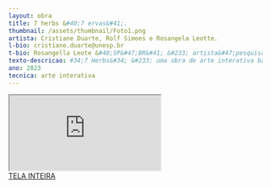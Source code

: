 ```yaml
---
layout: obra
title: 7 herbs &#40;7 ervas&#41;.
thumbnail: /assets/thumbnail/Foto1.png
artista: Cristiane Duarte, Rolf Simoes e Rosangela Leotte.
l-bio: cristiane.duarte@unesp.br
t-bio: Rosangella Leote &#40;SP&#47;BR&#41; &#233; artista&#47;pesquisadora em Arte&#47;Ci&#234;ncia&#47;Tecnologia; Bolsa de Produtividade em Pesquisa &#40;CNPq_B2&#41; pesquisando arte e sustentabilidade com impress&#227;o 3D; Pós&#45;doutora &#40;UAb&#45;PT – FAPESP&#41;; Doutora em Ci&#234;ncias da Comunica&#231;&#227;o &#40;USP&#47;BR – CNPq&#41;.Trabalha em Artemedia envolvendo realidade virtual, instala&#231;&#245;es, esculturas e objetos interativos, “tecnoperformances” e outros. É l&#237;der do grupo de pesquisa GIIP &#40;IA&#47;Unesp&#41;.
texto-descricao: #34;7 Herbs&#34; &#233; uma obra de arte interativa baseada na web que está em processo, 7 Herbs evoca elementos da cultura popular brasileira. Ela se refere a uma cren&#231;a m&#237;stica de que algumas plantas podem trazer prote&#231;&#227;o para o lar, a alma e o corpo. Usando intelig&#234;ncia artificial, a obra de arte &#233; capaz de detectar os nomes das plantas a partir da fala do interagente e gerar uma imagem exclusiva da planta reconhecida. O trabalho usa o son para criar representa&#231;&#245;es das imagens das plantas. A obra utiliza um banco de dados de linguagem natura para evocar as imagens das sete ervas protetoras&#58; alecrim, manjeric&#227;o, espada&#45;de&#45;s&#227;o&#45;jorge, arruda, guin&#233;, pimenta e comigo&#45;ningu&#233;m&#45;pode, al&#233;m de urtiga. As sete ervas s&#227;o consideradas pela tradi&#231;&#227;o da umbanda, misturadas com o conhecimento ind&#237;gena e o sincretismo brasileiro, como um escudo protetor para a alma e a casa do indiv&#237;duo. A urtiga &#233; uma erva comum na maior parte do Brasil, e algumas esp&#233;cies s&#227;o conhecidas por sua propriedade urticante&#58; enquanto viva, ela produz substâncias tóxicas que causam irrita&#231;&#227;o, queima&#231;&#227;o e coceira na pele. No entanto, quando cozida e transformada em chá, &#233; ben&#233;fica para o organismo, possuindo inclusive propriedades antioxidantes que est&#227;o relacionadas à preserva&#231;&#227;o da saúde. As sete ervas para a alma e a erva para o corpo s&#227;o reinterpretadas aqui pela gera&#231;&#227;o mágica de suas respectivas plantas a partir de uma IA que oferece representa&#231;&#245;es a partir do nome de cada erva. Os resultados visuais s&#227;o produzidos a partir de um sistema de part&#237;culas guiado por uma IA e um campo de fluxos gerado sob o ru&#237;do de Perlin. O trabalho foi desenvolvido no framework p5js &#40;ambiente de processamento para a Web&#41;. Dessa forma, &#34;7 Herbs&#34; envolve a intelig&#234;ncia natural da vida, em sua complexidade sist&#234;mica, n&#227;o separando o ser humano de outros seres do mundo que envolvem experi&#234;ncias espirituais, afetivas, emocionais e cosmogônicas.
ano: 2023
tecnica: arte interativa
---
```


<iframe class="frame" scrolling="no" src="https://crisduarte.github.io/criaturas/"></iframe>
<br>
<a href="https://crisduarte.github.io/sete-ervas/" target="_blank">TELA INTEIRA</a>
